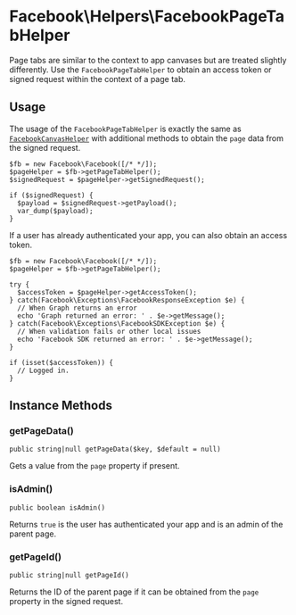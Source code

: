 # Facebook\Helpers\FacebookPageTabHelper

Page tabs are similar to the context to app canvases but are treated slightly differently. Use the `FacebookPageTabHelper` to obtain an access token or signed request within the context of a page tab.

## Usage

The usage of the `FacebookPageTabHelper` is exactly the same as [`FacebookCanvasHelper`](FacebookCanvasHelper.md) with  additional methods to obtain the `page` data from the signed request.

```
$fb = new Facebook\Facebook([/* */]);
$pageHelper = $fb->getPageTabHelper();
$signedRequest = $pageHelper->getSignedRequest();

if ($signedRequest) {
  $payload = $signedRequest->getPayload();
  var_dump($payload);
}
```

If a user has already authenticated your app, you can also obtain an access token.

```
$fb = new Facebook\Facebook([/* */]);
$pageHelper = $fb->getPageTabHelper();

try {
  $accessToken = $pageHelper->getAccessToken();
} catch(Facebook\Exceptions\FacebookResponseException $e) {
  // When Graph returns an error
  echo 'Graph returned an error: ' . $e->getMessage();
} catch(Facebook\Exceptions\FacebookSDKException $e) {
  // When validation fails or other local issues
  echo 'Facebook SDK returned an error: ' . $e->getMessage();
}

if (isset($accessToken)) {
  // Logged in.
}
```

## Instance Methods

### getPageData()
```
public string|null getPageData($key, $default = null)
```
Gets a value from the `page` property if present.

### isAdmin()
```
public boolean isAdmin()
```
Returns `true` is the user has authenticated your app and is an admin of the parent page.

### getPageId()
```
public string|null getPageId()
```
Returns the ID of the parent page if it can be obtained from the `page` property in the signed request.

